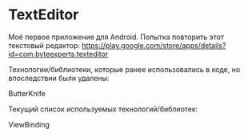 # TextEditor

Моё первое приложение для Android. Попытка повторить этот текстовый редактор: https://play.google.com/store/apps/details?id=com.byteexperts.texteditor

Технологии/библиотеки, которые ранее использовались в коде, но впоследствии были удалены:

ButterKnife

Текущий список используемых технологий/библиотек:

ViewBinding
